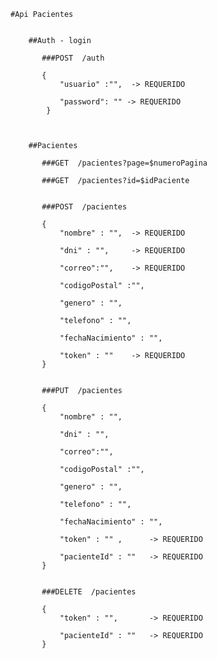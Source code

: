     #Api Pacientes


        ##Auth - login

           ###POST  /auth

           {
               "usuario" :"",  -> REQUERIDO

               "password": "" -> REQUERIDO
            }



        ##Pacientes

           ###GET  /pacientes?page=$numeroPagina

           ###GET  /pacientes?id=$idPaciente


           ###POST  /pacientes

           {
               "nombre" : "",  -> REQUERIDO

               "dni" : "",     -> REQUERIDO

               "correo":"",    -> REQUERIDO

               "codigoPostal" :"",

               "genero" : "",

               "telefono" : "",

               "fechaNacimiento" : "",

               "token" : ""    -> REQUERIDO
           }


           ###PUT  /pacientes

           {
               "nombre" : "",

               "dni" : "",

               "correo":"",

               "codigoPostal" :"",

               "genero" : "",

               "telefono" : "",

               "fechaNacimiento" : "",

               "token" : "" ,      -> REQUERIDO

               "pacienteId" : ""   -> REQUERIDO
           }


           ###DELETE  /pacientes

           {
               "token" : "",       -> REQUERIDO

               "pacienteId" : ""   -> REQUERIDO
           }
